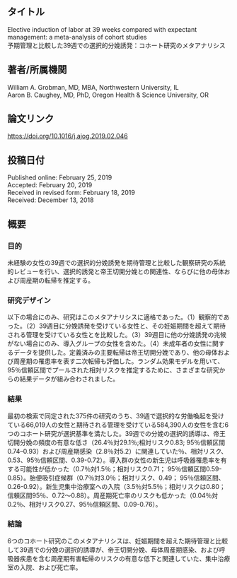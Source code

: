 ## タイトル
Elective induction of labor at 39 weeks compared with expectant management: a meta-analysis of cohort studies  
予期管理と比較した39週での選択的分娩誘発：コホート研究のメタアナリシス

## 著者/所属機関
William A. Grobman, MD, MBA, Northwestern University, IL  
Aaron B. Caughey, MD, PhD, Oregon Health & Science University, OR

## 論文リンク
https://doi.org/10.1016/j.ajog.2019.02.046

## 投稿日付
Published online: February 25, 2019  
Accepted: February 20, 2019  
Received in revised form: February 18, 2019  
Received: December 13, 2018

## 概要
### 目的
未経験の女性の39週での選択的分娩誘発を期待管理と比較した観察研究の系統的レビューを行い、選択的誘発と帝王切開分娩との関連性、ならびに他の母体および周産期の転帰を推定する。

### 研究デザイン
以下の場合にのみ、研究はこのメタアナリシスに適格であった。（1）観察的であった。（2）39週目に分娩誘発を受けている女性と、その妊娠期間を超えて期待される管理を受けている女性とを比較した。（3）39週目に他の分娩誘発の兆候がない場合にのみ、導入グループの女性を含めた。（4）未成年者の女性に関するデータを提供した。定義済みの主要転帰は帝王切開分娩であり、他の母体および周産期の罹患率を表す二次転帰も評価した。ランダム効果モデルを用いて、95％信頼区間でプールされた相対リスクを推定するために、さまざまな研究からの結果データが組み合わされました。

### 結果
最初の検索で同定された375件の研究のうち、39週で選択的な労働喚起を受けている66,019人の女性と期待される管理を受けている584,390人の女性を含む6つのコホート研究が選択基準を満たした。39週での分娩の選択的誘導は、帝王切開分娩の頻度の有意な低さ（26.4％対29.1％;相対リスク0.83; 95％信頼区間0.74–0.93）および周産期感染（2.8％対5.2）に関連していた％、相対リスク、0.53、95％信頼区間、0.39-0.72）。導入群の女性の新生児は呼吸器罹患率を有する可能性が低かった（0.7％対1.5％；相対リスク0.71； 95％信頼区間0.59-0.85）。胎便吸引症候群（0.7％対3.0％；相対リスク、0.49； 95％信頼区間、0.26-0.92）。新生児集中治療室への入院（3.5％対5.5％；相対リスクは0.80；信頼区間95％、0.72〜0.88）。周産期死亡率のリスクも低かった（0.04％対0.2％、相対リスク0.27、95％信頼区間、0.09-0.76）。

### 結論
6つのコホート研究のこのメタアナリシスは、妊娠期間を超えた期待管理と比較して39週での分娩の選択的誘導が、帝王切開分娩、母体周産期感染、および呼吸器疾患を含む周産期有害転帰のリスクの有意な低下と関連していた、集中治療室の入院、および死亡率。

